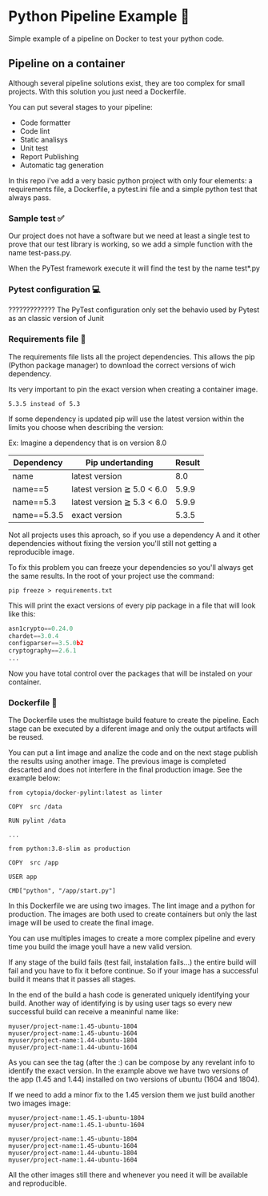# Python Pipeline Example 🐍

Simple example of a pipeline on Docker to test your python code.

## Pipeline on a container

Although several pipeline solutions exist, they are too complex for small projects. With this solution you just need a Dockerfile.

You can put several stages to your pipeline:

- Code formatter
- Code lint
- Static analisys
- Unit test
- Report Publishing
- Automatic tag generation

In this repo i've add a very basic python project with only four elements: a requirements file, a Dockerfile, a pytest.ini file and a simple python test that always pass.

### Sample test ✅

Our project does not have a software but we need at least a single test to prove that our test library is working, so we add a simple function with the name test-pass.py.

When the PyTest framework execute it will find the test by the name test\*.py

### Pytest configuration 💻

?????????????
The PyTest configuration only set the behavio used by Pytest as an classic version of Junit

### Requirements file 📃

The requirements file lists all the project dependencies. This allows the pip (Python package manager) to download the correct versions of wich dependency.

Its very important to pin the exact version when creating a container image.

    5.3.5 instead of 5.3

If some dependency is updated pip will use the latest version within the limits you choose when describing the version:

Ex: Imagine a dependency that is on version 8.0

| Dependency  | Pip undertanding           | Result |
| ----------- | -------------------------- | ------ |
| name        | latest version             | 8.0    |
| name==5     | latest version ≧ 5.0 < 6.0 | 5.9.9  |
| name==5.3   | latest version ≧ 5.3 < 6.0 | 5.9.9  |
| name==5.3.5 | exact version              | 5.3.5  |

Not all projects uses this aproach, so if you use a dependency A and it other dependencies without fixing the version you'll still not getting a reproducible image.

To fix this problem you can freeze your dependencies so you'll always get the same results. In the root of your project use the command:

    pip freeze > requirements.txt

This will print the exact versions of every pip package in a file that will look like this:

```python
asn1crypto==0.24.0
chardet==3.0.4
configparser==3.5.0b2
cryptography==2.6.1
...
```

Now you have total control over the packages that will be instaled on your container.

### Dockerfile 🐳

The Dockerfile uses the multistage build feature to create the pipeline. Each stage can be executed by a diferent image and only the output artifacts will be reused.

You can put a lint image and analize the code and on the next stage publish the results using another image. The previous image is completed descarted and does not interfere in the final production image. See the example below:

    from cytopia/docker-pylint:latest as linter

    COPY  src /data

    RUN pylint /data

    ...

    from python:3.8-slim as production

    COPY  src /app

    USER app

    CMD["python", "/app/start.py"]

In this Dockerfile we are using two images. The lint image and a python for production. The images are both used to create containers but only the last image will be used to create the final image.

You can use multiples images to create a more complex pipeline and every time you build the image youll have a new valid version.

If any stage of the build fails (test fail, instalation fails...) the entire build will fail and you have to fix it before continue. So if your image has a successful build it means that it passes all stages.

In the end of the build a hash code is generated uniquely identifying your build. Another way of identifying is by using user tags so every new successful build can receive a meaninful name like:

    myuser/project-name:1.45-ubuntu-1804
    myuser/project-name:1.45-ubuntu-1604
    myuser/project-name:1.44-ubuntu-1804
    myuser/project-name:1.44-ubuntu-1604

As you can see the tag (after the :) can be compose by any revelant info to identify the exact version. In the example above we have two versions of the app (1.45 and 1.44) installed on two versions of ubuntu (1604 and 1804).

If we need to add a minor fix to the 1.45 version them we just build another two images image:

    myuser/project-name:1.45.1-ubuntu-1804
    myuser/project-name:1.45.1-ubuntu-1604

    myuser/project-name:1.45-ubuntu-1804
    myuser/project-name:1.45-ubuntu-1604
    myuser/project-name:1.44-ubuntu-1804
    myuser/project-name:1.44-ubuntu-1604

All the other images still there and whenever you need it will be available and reproducible.
